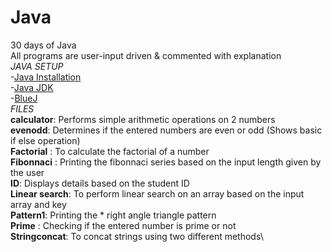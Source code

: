 # Java
30 days of Java\
All programs are user-input driven & commented with explanation\
*JAVA SETUP*\
-[Java Installation](https://java.com/en/download/help/download_options.html#windows)\
-[Java JDK](https://www.oracle.com/java/technologies/javase-downloads.html)\
-[BlueJ](https://www.bluej.org/)\
*FILES*\
**calculator**: Performs simple arithmetic operations on 2 numbers\
**evenodd**: Determines if the entered numbers are even or odd (Shows basic if else operation) \
**Factorial** : To calculate the factorial of a number\
**Fibonnaci** : Printing the fibonnaci series based on the input length given by the user\
**ID**: Displays details based on the student ID\
**Linear search**: To perform linear search on an array based on the input array and key\
**Pattern1**: Printing the * right angle triangle pattern\
**Prime** : Checking if the entered number is prime or not\
**Stringconcat**: To concat strings using two different methods\


